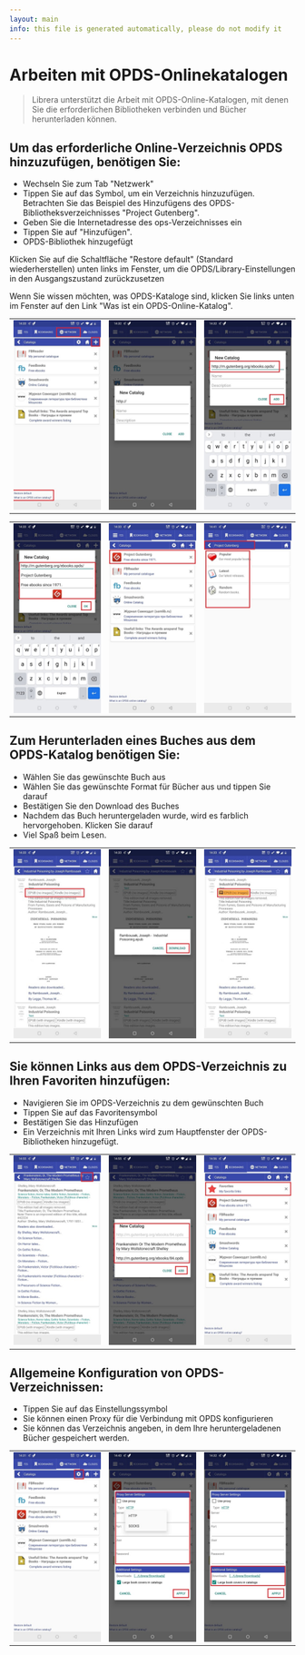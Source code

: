 ```yaml
---
layout: main
info: this file is generated automatically, please do not modify it
---
```


# Arbeiten mit OPDS-Onlinekatalogen

> Librera unterstützt die Arbeit mit OPDS-Online-Katalogen, mit denen Sie die erforderlichen Bibliotheken verbinden und Bücher herunterladen können.

## Um das erforderliche Online-Verzeichnis OPDS hinzuzufügen, benötigen Sie:
* Wechseln Sie zum Tab &quot;Netzwerk&quot;
* Tippen Sie auf das Symbol, um ein Verzeichnis hinzuzufügen. Betrachten Sie das Beispiel des Hinzufügens des OPDS-Bibliotheksverzeichnisses &quot;Project Gutenberg&quot;.
* Geben Sie die Internetadresse des ops-Verzeichnisses ein
* Tippen Sie auf &quot;Hinzufügen&quot;.
* OPDS-Bibliothek hinzugefügt

Klicken Sie auf die Schaltfläche &quot;Restore default&quot; (Standard wiederherstellen) unten links im Fenster, um die OPDS/Library-Einstellungen in den Ausgangszustand zurückzusetzen

Wenn Sie wissen möchten, was OPDS-Kataloge sind, klicken Sie links unten im Fenster auf den Link &quot;Was ist ein OPDS-Online-Katalog&quot;.

||||
|-|-|-|
|![](1.jpg)|![](2.jpg)|![](3.jpg)|

||||
|-|-|-|
|![](4.jpg)|![](5.jpg)|![](6.jpg)|


## Zum Herunterladen eines Buches aus dem OPDS-Katalog benötigen Sie:
* Wählen Sie das gewünschte Buch aus
* Wählen Sie das gewünschte Format für Bücher aus und tippen Sie darauf
* Bestätigen Sie den Download des Buches
* Nachdem das Buch heruntergeladen wurde, wird es farblich hervorgehoben. Klicken Sie darauf
* Viel Spaß beim Lesen.

||||
|-|-|-|
|![](7.jpg)|![](8.jpg)|![](9.jpg)|


## Sie können Links aus dem OPDS-Verzeichnis zu Ihren Favoriten hinzufügen:
* Navigieren Sie im OPDS-Verzeichnis zu dem gewünschten Buch
* Tippen Sie auf das Favoritensymbol
* Bestätigen Sie das Hinzufügen
* Ein Verzeichnis mit Ihren Links wird zum Hauptfenster der OPDS-Bibliotheken hinzugefügt.

||||
|-|-|-|
|![](10.jpg)|![](11.jpg)|![](12.jpg)|


## Allgemeine Konfiguration von OPDS-Verzeichnissen:
* Tippen Sie auf das Einstellungssymbol
* Sie können einen Proxy für die Verbindung mit OPDS konfigurieren
* Sie können das Verzeichnis angeben, in dem Ihre heruntergeladenen Bücher gespeichert werden.

||||
|-|-|-|
|![](17.jpg)|![](18.jpg)|![](19.jpg)|





